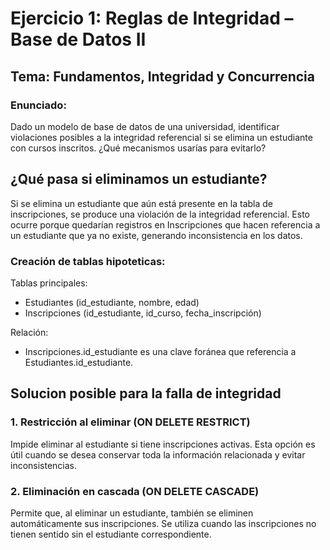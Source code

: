 # Ejercicio 1: Reglas de Integridad – Base de Datos II

## Tema: Fundamentos, Integridad y Concurrencia

### Enunciado:
Dado un modelo de base de datos de una universidad, identificar violaciones posibles a la integridad referencial si se elimina un estudiante con cursos inscritos. ¿Qué mecanismos usarías para evitarlo?

## ¿Qué pasa si eliminamos un estudiante?

Si se elimina un estudiante que aún está presente en la tabla de inscripciones, se produce una violación de la integridad referencial. Esto ocurre porque quedarían registros en Inscripciones que hacen referencia a un estudiante que ya no existe, generando inconsistencia en los datos.

### Creación de tablas hipoteticas:

Tablas principales:
- Estudiantes (id_estudiante, nombre, edad)
- Inscripciones (id_estudiante, id_curso, fecha_inscripción)

Relación:
- Inscripciones.id_estudiante es una clave foránea que referencia a Estudiantes.id_estudiante.

## Solucion posible para la falla de integridad

### 1. Restricción al eliminar (ON DELETE RESTRICT)
Impide eliminar al estudiante si tiene inscripciones activas. Esta opción es útil cuando se desea conservar toda la información relacionada y evitar inconsistencias.

### 2. Eliminación en cascada (ON DELETE CASCADE)
Permite que, al eliminar un estudiante, también se eliminen automáticamente sus inscripciones. Se utiliza cuando las inscripciones no tienen sentido sin el estudiante correspondiente.

